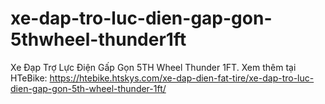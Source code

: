 # xe-dap-tro-luc-dien-gap-gon-5thwheel-thunder1ft
Xe Đạp Trợ Lực Điện Gấp Gọn 5TH Wheel Thunder 1FT. Xem thêm tại HTeBike: https://htebike.htskys.com/xe-dap-dien-fat-tire/xe-dap-tro-luc-dien-gap-gon-5th-wheel-thunder-1ft/
